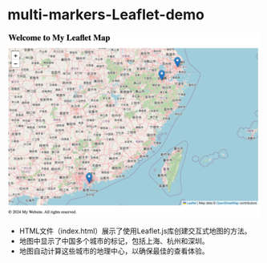 # multi-markers-Leaflet-demo

![alt text](image.png)

- HTML文件（index.html）展示了使用Leaflet.js库创建交互式地图的方法。
- 地图中显示了中国多个城市的标记，包括上海、杭州和深圳。
- 地图自动计算这些城市的地理中心，以确保最佳的查看体验。